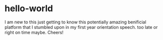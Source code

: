 # hello-world
I am new to this just getting to know this potentially amazing benificial platform that I stumbled upon in my first year orientation speech. too late or right on time maybe. Cheers!
